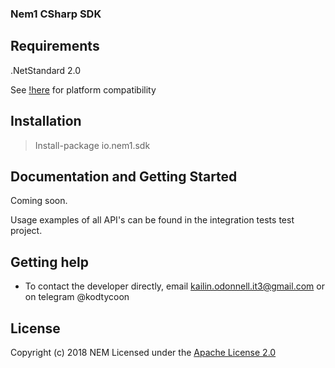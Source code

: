 ### Nem1 CSharp SDK

## Requirements
.NetStandard 2.0

See [!here](https://docs.microsoft.com/en-us/dotnet/standard/net-standard) for platform compatibility

## Installation

> Install-package io.nem1.sdk

## Documentation and Getting Started

Coming soon.

Usage examples of all API's can be found in the integration tests test project.

## Getting help

- To contact the developer directly, email kailin.odonnell.it3@gmail.com or on telegram @kodtycoon

## License

Copyright (c) 2018 NEM
Licensed under the [Apache License 2.0](LICENSE)
